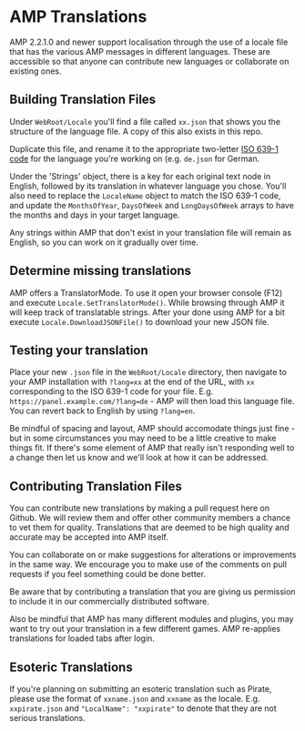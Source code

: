 # AMP Translations

AMP 2.2.1.0 and newer support localisation through the use of a locale file that has the various AMP messages in different languages. These are accessible so that anyone can contribute new languages or collaborate on existing ones.

## Building Translation Files

Under `WebRoot/Locale` you'll find a file called `xx.json` that shows you the structure of the language file. A copy of this also exists in this repo.

Duplicate this file, and rename it to the appropriate two-letter [ISO 639-1 code](https://en.wikipedia.org/wiki/List_of_ISO_639-1_codes) for the language you're working on (e.g. `de.json` for German.

Under the 'Strings' object, there is a key for each original text node in English, followed by its translation in whatever language you chose. You'll also need to replace the `LocaleName` object to match the ISO 639-1 code, and update the `MonthsOfYear`, `DaysOfWeek` and `LongDaysOfWeek` arrays to have the months and days in your target language.

Any strings within AMP that don't exist in your translation file will remain as English, so you can work on it gradually over time.

## Determine missing translations

AMP offers a TranslatorMode. To use it open your browser console (F12) and execute `Locale.SetTranslatorMode()`. While browsing through AMP it will keep track of translatable strings. After your done using AMP for a bit execute `Locale.DownloadJSONFile()` to download your new JSON file.

## Testing your translation

Place your new `.json` file in the `WebRoot/Locale` directory, then navigate to your AMP installation with `?lang=xx` at the end of the URL, with `xx` corresponding to the ISO 639-1 code for your file. E.g. `https://panel.example.com/?lang=de` - AMP will then load this language file. You can revert back to English by using `?lang=en`.

Be mindful of spacing and layout, AMP should accomodate things just fine - but in some circumstances you may need to be a little creative to make things fit. If there's some element of AMP that really isn't responding well to a change then let us know and we'll look at how it can be addressed.

## Contributing Translation Files

You can contribute new translations by making a pull request here on Github. We will review them and offer other community members a chance to vet them for quality. Translations that are deemed to be high quality and accurate may be accepted into AMP itself.

You can collaborate on or make suggestions for alterations or improvements in the same way. We encourage you to make use of the comments on pull requests if you feel something could be done better.

Be aware that by contributing a translation that you are giving us permission to include it in our commercially distributed software.

Also be mindful that AMP has many different modules and plugins, you may want to try out your translation in a few different games. AMP re-applies translations for loaded tabs after login.

## Esoteric Translations

If you're planning on submitting an esoteric translation such as Pirate, please use the format of `xxname.json` and `xxname` as the locale. E.g. `xxpirate.json` and `"LocalName": "xxpirate"` to denote that they are not serious translations.
